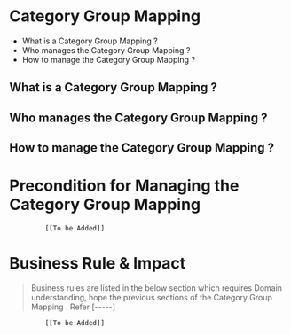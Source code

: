 # Category Group Mapping

* What is a Category Group Mapping ?
* Who manages the Category Group Mapping ?
* How to manage the Category Group Mapping ? 

## What is a Category Group Mapping ?
## Who manages the Category Group Mapping ?
## How to manage the Category Group Mapping ? 

# Precondition for Managing the Category Group Mapping 




             [[To be Added]]
 




# Business Rule & Impact 

> Business rules are listed in the below section which requires Domain understanding, hope the previous sections of the Category Group Mapping . Refer [-----]


             [[To be Added]]
 


